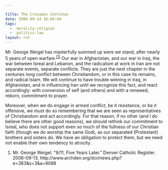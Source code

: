 ```yaml
---

title: The Crusades Continue
date: 2006-09-14 16:04:04
tags:
  -  morality-religion
  -  politics-law
layout: rut
---
```


Mr. George Weigel has masterfully summed up were we stand, after nearly 5 years of open warfare.<sup><a href="http://www.archden.org/dcr/news.php?e=383&s=3&a=8088" title="9/11, Five Years Later">[1]</a></sup>  Our war in Afghanistan, and our war in Iraq,  the war between Isreal and Lebanon, and the radicalism at work in Iran are not separate events, separate conflicts.  They are just the next chapter in the centuries long conflict between Christiandom, or in this case its remains, and radical Islam.  We will continue to have trouble winning in Iraq, in Afghanistan, and in influencing Iran until we recognize this fact, and react accordingly: with conversion of self (and others) and with a renewed, reborn, commitment to prayer.  

Moreover, when we do engage in armed conflict, be it resistance, or be it offensive, we must do so remembering that we are seen as representatives of Christiandom and act accordingly.  For that reason, if no other (and I do believe there are other good reasons), we should rethink our commitment to Isreal, who does not support even so much of the fullness of our Christian faith (though we do worship the same God), as our separated (Protestant) brothers and sisters do.  We have an obligation to protect them, but we need not enable their own tendency to atrocity.

<div class="postrefs"><ol>
<li>Mr. George Weigel.  "9/11, Five Years Later."  Denver Catholic Register.  2006-09-13.  http://www.archden.org/dcr/news.php?e=383&s=3&a=8088 </li>
</ol></div>

